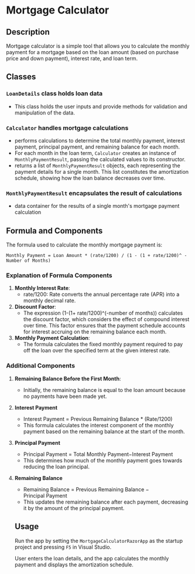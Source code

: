 ﻿# Mortgage Calculator

## Description

Mortgage calculator is a simple tool that allows you to calculate the monthly payment for a mortgage based on the loan amount (based on purchase price and down payment), interest rate, and loan term.

## Classes

### `LoanDetails` class holds loan data

- This class holds the user inputs and provide methods for validation and manipulation of the data.

### `Calculator` handles mortgage calculations

- performs calculations to determine the total monthly payment, interest payment, principal payment, and remaining balance for each month.
- For each month in the loan term, `Calculator` creates an instance of `MonthlyPaymentResult`, passing the calculated values to its constructor.
- returns a list of `MonthlyPaymentResult` objects, each representing the payment details for a single month. This list constitutes the amortization schedule, showing how the loan balance decreases over time.

### `MonthlyPaymentResult` encapsulates the result of calculations

- data container for the results of a single month's mortgage payment calculation

## Formula and Components

The formula used to calculate the monthly mortgage payment is:

```
Monthly Payment = Loan Amount * (rate/1200) / (1 - (1 + rate/1200)^ - Number of Months)
```

### Explanation of Formula Components

1. **Monthly Interest Rate**:
    - rate/1200: Rate​ converts the annual percentage rate (APR) into a monthly decimal rate.
2. **Discount Factor**:
    - The expression (1-(1+ rate/1200)^(-number of months)) calculates the discount factor, which considers the effect of compound interest over time. This factor ensures that the payment schedule accounts for interest accruing on the remaining balance each month.
3. **Monthly Payment Calculation**:
    - The formula calculates the fixed monthly payment required to pay off the loan over the specified term at the given interest rate.

### Additional Components

1. **Remaining Balance Before the First Month**:
    - Initially, the remaining balance is equal to the loan amount because no payments have been made yet.
2. **Interest Payment**
	- Interest Payment = Previous Remaining Balance * (Rate/1200)
    - This formula calculates the interest component of the monthly payment based on the remaining balance at the start of the month.
4. **Principal Payment**
	- Principal Payment = Total Monthly Payment−Interest Payment
    - This determines how much of the monthly payment goes towards reducing the loan principal.
6. **Remaining Balance**
	- Remaining Balance = Previous Remaining Balance − Principal Payment
    - This updates the remaining balance after each payment, decreasing it by the amount of the principal payment.

    ## Usage

    Run the app by setting the `MortgageCalculatorRazorApp` as the startup project and pressing `F5` in Visual Studio.

    User enters the loan details, and the app calculates the monthly payment and displays the amortization schedule.